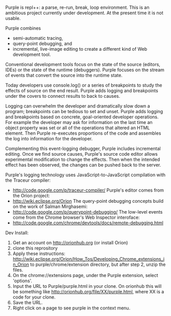 Purple is repl++: a parse, re-run, break, loop environment. 
This is an ambitious project currently under development. 
At the present time it is not usable.

Purple combines 
  * semi-automatic tracing,
  * query-point debugging, and
  * incremental, live-image editing
to create a different kind of Web development tool.

Conventional development tools focus on the state of the source (editors, IDEs) or the state of the runtime (debuggers). 
Purple focuses on the stream of events that convert the source into the runtime state. 

Today developers use console.log() or a series of breakpoints to study the effects of source on the end result.
Purple adds logging and breakpoints under the covers to connect results to back to causes.

Logging can overwhelm the developer and dramatically slow down a program; breakpoints can be tedious to set and unset. 
Purple adds logging and breakpoints based on concrete, goal-oriented developer operations.
For example the developer may ask for information on the last time an object property was set 
or all of the operations that altered an HTML element. 
Then Purple re-executes proportions of the code and assembles the log into information for the developer.

Complementing this event-logging debugger, Purple includes incremental editing.
Once we find source causes, Purple's source code editor allows experimental modification to change the effects.
Then when the intended effect has been observed, the changes can be pushed back to the server.

Purple's logging technology uses JavaScript-to-JavaScript compilation with the Traceur compiler:
  * http://code.google.com/p/traceur-compiler/
Purple's editor comes from the Orion project:
  * http://wiki.eclipse.org/Orion
The query-point debugging concepts build on the work of Salman Mirghasemi:
  * http://code.google.com/p/querypoint-debugging/
The low-level events come from the Chrome browser's Web Inspector interoface:
  * http://code.google.com/chrome/devtools/docs/remote-debugging.html
  
Dev Install:

1. Get an account on http://orionhub.org (or install Orion)
2. clone this reprository 
3. Apply these instructions: 
  http://wiki.eclipse.org/Orion/How_Tos/Developing_Chrome_extensions_in_Orion
to purple/chrome/extension directory, but after step 2, unzip the files.
4. On the chrome://extensions page, under the Purple extension, select 'options'.
5. Input the URL to Purple/purple.html in your clone. On orionhub this will be something like http://orionhub.org/file/XX/purple.html, where XX is a code for your clone.
6. Save the URL. 
7. Right click on a page to see purple in the context menu. 
